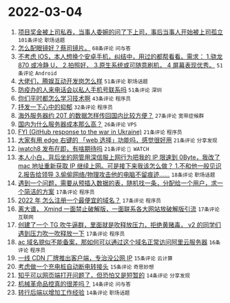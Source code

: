 # 2022-03-04

1. [项目奖金被上司私吞，当事人委婉的问了下上司，事后当事人开始被上司孤立](https://www.v2ex.com/t/837842) `101条评论` `职场话题`
1. [怎么配眼镜好？蔡司镜片。](https://www.v2ex.com/t/837856) `68条评论` `问与答`
1. [不考虑 IOS，本人想换个安卓手机，纠结中，用过的都帮看看。需求： 1.骁龙 870 或冷静 U， 2.拍照好， 3.原生系统或可随意刷机， 4 屏幕表现优秀。](https://www.v2ex.com/t/837902) `51条评论` `Android`
1. [大佬们，腾娱互动开发岗怎么样](https://www.v2ex.com/t/837855) `51条评论` `职场话题`
1. [防疫办的人来电话会以私人手机号联系吗](https://www.v2ex.com/t/837880) `51条评论` `深圳`
1. [你们平时都怎么学习技术啊](https://www.v2ex.com/t/837894) `43条评论` `程序员`
1. [抒发一下心中的抑郁](https://www.v2ex.com/t/837974) `32条评论` `程序员`
1. [海外服务器约 20T 的数据怎样传回国内比较方便？](https://www.v2ex.com/t/837904) `27条评论` `宽带症候群`
1. [国内为什么服务器成本那么高？](https://www.v2ex.com/t/837890) `26条评论` `VPS`
1. [FYI (GitHub response to the war in Ukraine)](https://www.v2ex.com/t/837884) `21条评论` `程序员`
1. [大家有用 edge 右键的 「web 选择」功能吗，感觉很好用](https://www.v2ex.com/t/837857) `21条评论` `分享发现`
1. [iwatch8 发布在即，有啥期待吗](https://www.v2ex.com/t/837841) `21条评论` ` WATCH`
1. [本人小白，背后坐的网管用深信服上网行为把我的 IP 限速到 0Byte，我改了 mac 地址重新获取 IP 继续上网。可是接下来我该怎么做？ 1.不和他一般见识 2.报告给领导 3.偷偷网络/物理攻击他的电脑不留痕迹……](https://www.v2ex.com/t/837860) `18条评论` `职场话题`
1. [遇到一个问题，需要从预插入数据的表，随机找一条，分配给一个用户，求一个简洁的方案](https://www.v2ex.com/t/837977) `17条评论` `程序员`
1. [2022 年 怎么注册一个最便宜的域名？](https://www.v2ex.com/t/837960) `17条评论` `程序员`
1. [离大谱， Xmind 一面禁止破解版，一面联系各大网站放破解版引流](https://www.v2ex.com/t/837948) `17条评论` `互联网`
1. [创建了一个 TG 吹牛逼群，里面就是吹释放压力，拒绝黄赌毒， v2 的同学们遇到压力吹一吹释放一下](https://www.v2ex.com/t/837893) `17条评论` `程序员`
1. [ac 域名貌似不能备案，那如何可以通过这个域名正常访问阿里云服务器](https://www.v2ex.com/t/837913) `16条评论` `程序员`
1. [一线 CDN 厂牌推出客户端，专治没公网 IP](https://www.v2ex.com/t/837908) `15条评论` `云计算`
1. [考虑做一个充电桩自动断电转接头](https://www.v2ex.com/t/837837) `15条评论` `奇思妙想`
1. [知乎可以网页端打开问题了，但恐怕又是短暂的](https://www.v2ex.com/t/837927) `14条评论` `分享发现`
1. [机械革命品控真的很差吗？](https://www.v2ex.com/t/837885) `14条评论` `问与答`
1. [转行后端以增加工作经验](https://www.v2ex.com/t/837883) `14条评论` `职场话题`

